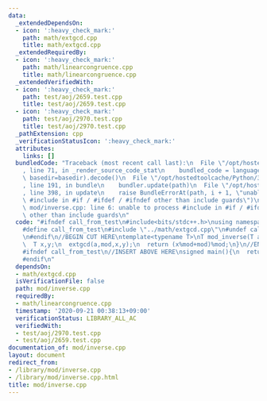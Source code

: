```yaml
---
data:
  _extendedDependsOn:
  - icon: ':heavy_check_mark:'
    path: math/extgcd.cpp
    title: math/extgcd.cpp
  _extendedRequiredBy:
  - icon: ':heavy_check_mark:'
    path: math/linearcongruence.cpp
    title: math/linearcongruence.cpp
  _extendedVerifiedWith:
  - icon: ':heavy_check_mark:'
    path: test/aoj/2659.test.cpp
    title: test/aoj/2659.test.cpp
  - icon: ':heavy_check_mark:'
    path: test/aoj/2970.test.cpp
    title: test/aoj/2970.test.cpp
  _pathExtension: cpp
  _verificationStatusIcon: ':heavy_check_mark:'
  attributes:
    links: []
  bundledCode: "Traceback (most recent call last):\n  File \"/opt/hostedtoolcache/Python/3.8.6/x64/lib/python3.8/site-packages/onlinejudge_verify/documentation/build.py\"\
    , line 71, in _render_source_code_stat\n    bundled_code = language.bundle(stat.path,\
    \ basedir=basedir).decode()\n  File \"/opt/hostedtoolcache/Python/3.8.6/x64/lib/python3.8/site-packages/onlinejudge_verify/languages/cplusplus.py\"\
    , line 191, in bundle\n    bundler.update(path)\n  File \"/opt/hostedtoolcache/Python/3.8.6/x64/lib/python3.8/site-packages/onlinejudge_verify/languages/cplusplus_bundle.py\"\
    , line 398, in update\n    raise BundleErrorAt(path, i + 1, \"unable to process\
    \ #include in #if / #ifdef / #ifndef other than include guards\")\nonlinejudge_verify.languages.cplusplus_bundle.BundleErrorAt:\
    \ mod/inverse.cpp: line 6: unable to process #include in #if / #ifdef / #ifndef\
    \ other than include guards\n"
  code: "#ifndef call_from_test\n#include<bits/stdc++.h>\nusing namespace std;\n\n\
    #define call_from_test\n#include \"../math/extgcd.cpp\"\n#undef call_from_test\n\
    \n#endif\n//BEGIN CUT HERE\ntemplate<typename T>\nT mod_inverse(T a,T mod){\n\
    \  T x,y;\n  extgcd(a,mod,x,y);\n  return (x%mod+mod)%mod;\n}\n//END CUT HERE\n\
    #ifndef call_from_test\n//INSERT ABOVE HERE\nsigned main(){\n  return 0;\n}\n\
    #endif\n"
  dependsOn:
  - math/extgcd.cpp
  isVerificationFile: false
  path: mod/inverse.cpp
  requiredBy:
  - math/linearcongruence.cpp
  timestamp: '2020-09-21 00:38:13+09:00'
  verificationStatus: LIBRARY_ALL_AC
  verifiedWith:
  - test/aoj/2970.test.cpp
  - test/aoj/2659.test.cpp
documentation_of: mod/inverse.cpp
layout: document
redirect_from:
- /library/mod/inverse.cpp
- /library/mod/inverse.cpp.html
title: mod/inverse.cpp
---
```


